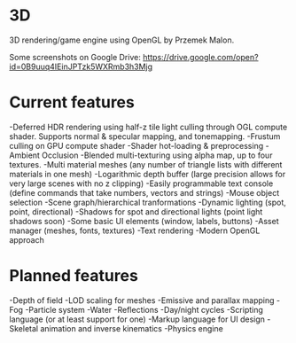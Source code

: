 # 3D

3D rendering/game engine using OpenGL by Przemek Malon.

Some screenshots on Google Drive: https://drive.google.com/open?id=0B9uuq4IEinJPTzk5WXRmb3h3Mjg

# Current features

-Deferred HDR rendering using half-z tile light culling through OGL compute shader. Supports normal & specular mapping, and tonemapping.
-Frustum culling on GPU compute shader
-Shader hot-loading & preprocessing
-Ambient Occlusion
-Blended multi-texturing using alpha map, up to four textures.
-Multi material meshes (any number of triangle lists with different materials in one mesh)
-Logarithmic depth buffer (large precision allows for very large scenes with no z clipping)
-Easily programmable text console (define commands that take numbers, vectors and strings)
-Mouse object selection
-Scene graph/hierarchical tranformations
-Dynamic lighting (spot, point, directional)
-Shadows for spot and directional lights (point light shadows soon)
-Some basic UI elements (window, labels, buttons)
-Asset manager (meshes, fonts, textures)
-Text rendering
-Modern OpenGL approach

# Planned features

-Depth of field
-LOD scaling for meshes
-Emissive and parallax mapping
-Fog
-Particle system
-Water
-Reflections
-Day/night cycles
-Scripting language (or at least support for one)
-Markup language for UI design
-Skeletal animation and inverse kinematics
-Physics engine
